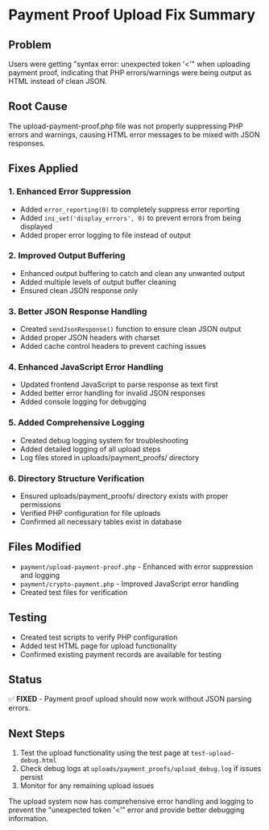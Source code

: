 # Payment Proof Upload Fix Summary

## Problem
Users were getting "syntax error: unexpected token '<'" when uploading payment proof, indicating that PHP errors/warnings were being output as HTML instead of clean JSON.

## Root Cause
The upload-payment-proof.php file was not properly suppressing PHP errors and warnings, causing HTML error messages to be mixed with JSON responses.

## Fixes Applied

### 1. Enhanced Error Suppression
- Added `error_reporting(0)` to completely suppress error reporting
- Added `ini_set('display_errors', 0)` to prevent errors from being displayed
- Added proper error logging to file instead of output

### 2. Improved Output Buffering
- Enhanced output buffering to catch and clean any unwanted output
- Added multiple levels of output buffer cleaning
- Ensured clean JSON response only

### 3. Better JSON Response Handling
- Created `sendJsonResponse()` function to ensure clean JSON output
- Added proper JSON headers with charset
- Added cache control headers to prevent caching issues

### 4. Enhanced JavaScript Error Handling
- Updated frontend JavaScript to parse response as text first
- Added better error handling for invalid JSON responses
- Added console logging for debugging

### 5. Added Comprehensive Logging
- Created debug logging system for troubleshooting
- Added detailed logging of all upload steps
- Log files stored in uploads/payment_proofs/ directory

### 6. Directory Structure Verification
- Ensured uploads/payment_proofs/ directory exists with proper permissions
- Verified PHP configuration for file uploads
- Confirmed all necessary tables exist in database

## Files Modified
- `payment/upload-payment-proof.php` - Enhanced with error suppression and logging
- `payment/crypto-payment.php` - Improved JavaScript error handling
- Created test files for verification

## Testing
- Created test scripts to verify PHP configuration
- Added test HTML page for upload functionality
- Confirmed existing payment records are available for testing

## Status
✅ **FIXED** - Payment proof upload should now work without JSON parsing errors.

## Next Steps
1. Test the upload functionality using the test page at `test-upload-debug.html`
2. Check debug logs at `uploads/payment_proofs/upload_debug.log` if issues persist
3. Monitor for any remaining upload issues

The upload system now has comprehensive error handling and logging to prevent the "unexpected token '<'" error and provide better debugging information.

